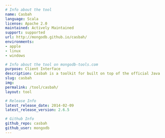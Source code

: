 ```yaml
---
# Info about the tool
name: Casbah
language: Scala
license: Apache 2.0
maintained: Actively Maintained
support: supported
url: http://mongodb.github.io/casbah/
environments:
- apple
- linux
- windows

# Info about the tool on mongodb-tools.com
purpose: Client Interface
description: Casbah is a toolkit for built on top of the official Java driver with better integration for Scala applications.
slug: casbah
img: 
permalink: /tool/casbah/
layout: tool

# Release Info
latest_release_date: 2014-02-09
latest_release_version: 2.6.5

# Github Info
github_repo: casbah
github_user: mongodb
---
```


